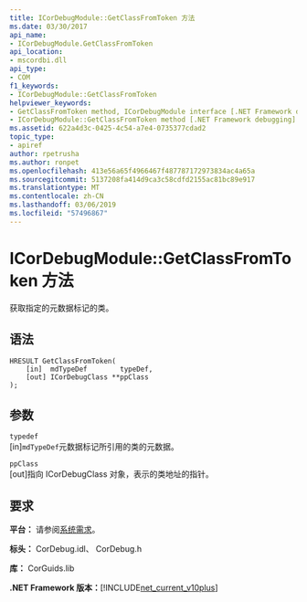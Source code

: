 ```yaml
---
title: ICorDebugModule::GetClassFromToken 方法
ms.date: 03/30/2017
api_name:
- ICorDebugModule.GetClassFromToken
api_location:
- mscordbi.dll
api_type:
- COM
f1_keywords:
- ICorDebugModule::GetClassFromToken
helpviewer_keywords:
- GetClassFromToken method, ICorDebugModule interface [.NET Framework debugging]
- ICorDebugModule::GetClassFromToken method [.NET Framework debugging]
ms.assetid: 622a4d3c-0425-4c54-a7e4-0735377cdad2
topic_type:
- apiref
author: rpetrusha
ms.author: ronpet
ms.openlocfilehash: 413e56a65f4966467f487787172973834ac4a65a
ms.sourcegitcommit: 5137208fa414d9ca3c58cdfd2155ac81bc89e917
ms.translationtype: MT
ms.contentlocale: zh-CN
ms.lasthandoff: 03/06/2019
ms.locfileid: "57496867"
---
```

# <a name="icordebugmodulegetclassfromtoken-method"></a>ICorDebugModule::GetClassFromToken 方法
获取指定的元数据标记的类。  
  
## <a name="syntax"></a>语法  
  
```  
HRESULT GetClassFromToken(  
    [in]  mdTypeDef        typeDef,  
    [out] ICorDebugClass **ppClass  
);  
```  
  
## <a name="parameters"></a>参数  
 `typedef`  
 [in]`mdTypeDef`元数据标记所引用的类的元数据。  
  
 `ppClass`  
 [out]指向 ICorDebugClass 对象，表示的类地址的指针。  
  
## <a name="requirements"></a>要求  
 **平台：** 请参阅[系统需求](../../../../docs/framework/get-started/system-requirements.md)。  
  
 **标头：** CorDebug.idl、 CorDebug.h  
  
 **库：** CorGuids.lib  
  
 **.NET Framework 版本：**[!INCLUDE[net_current_v10plus](../../../../includes/net-current-v10plus-md.md)]
